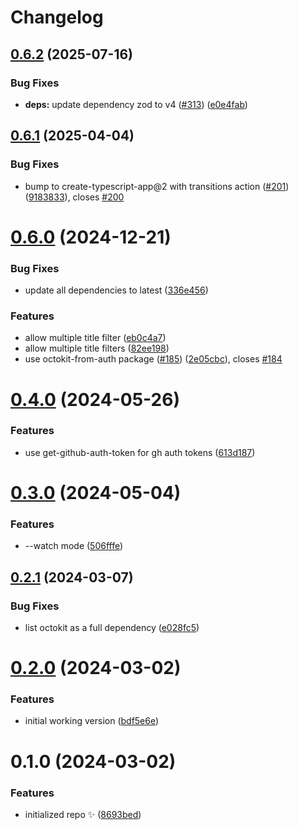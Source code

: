 # Changelog

## [0.6.2](https://github.com/JoshuaKGoldberg/prune-github-notifications/compare/0.6.1...0.6.2) (2025-07-16)

### Bug Fixes

- **deps:** update dependency zod to v4 ([#313](https://github.com/JoshuaKGoldberg/prune-github-notifications/issues/313)) ([e0e4fab](https://github.com/JoshuaKGoldberg/prune-github-notifications/commit/e0e4fab64bc2d6df76c1fa70cd1fe0184b9ba9a3))

## [0.6.1](https://github.com/JoshuaKGoldberg/prune-github-notifications/compare/0.6.0...0.6.1) (2025-04-04)

### Bug Fixes

- bump to create-typescript-app@2 with transitions action ([#201](https://github.com/JoshuaKGoldberg/prune-github-notifications/issues/201)) ([9183833](https://github.com/JoshuaKGoldberg/prune-github-notifications/commit/91838339a32c1ff7b198859bba2fbd71106bf75b)), closes [#200](https://github.com/JoshuaKGoldberg/prune-github-notifications/issues/200)

# [0.6.0](https://github.com/JoshuaKGoldberg/prune-github-notifications/compare/0.4.0...0.6.0) (2024-12-21)

### Bug Fixes

- update all dependencies to latest ([336e456](https://github.com/JoshuaKGoldberg/prune-github-notifications/commit/336e4561e3a6dd4b0883162f6b5f2c4083e6a1ab))

### Features

- allow multiple title filter ([eb0c4a7](https://github.com/JoshuaKGoldberg/prune-github-notifications/commit/eb0c4a7bb0eb3b471c9f9826bbb46b91dcffc205))
- allow multiple title filters ([82ee198](https://github.com/JoshuaKGoldberg/prune-github-notifications/commit/82ee198ceff3d4854aa13361021f23c7c0c24bd5))
- use octokit-from-auth package ([#185](https://github.com/JoshuaKGoldberg/prune-github-notifications/issues/185)) ([2e05cbc](https://github.com/JoshuaKGoldberg/prune-github-notifications/commit/2e05cbca7fb793a38f42cc4a9dd0004be0c1c6bf)), closes [#184](https://github.com/JoshuaKGoldberg/prune-github-notifications/issues/184)

# [0.4.0](https://github.com/JoshuaKGoldberg/prune-github-notifications/compare/0.3.0...0.4.0) (2024-05-26)

### Features

- use get-github-auth-token for gh auth tokens ([613d187](https://github.com/JoshuaKGoldberg/prune-github-notifications/commit/613d187b3a61c3b4e0ea71b614e834fe1a4994d6))

# [0.3.0](https://github.com/JoshuaKGoldberg/prune-github-notifications/compare/0.2.1...0.3.0) (2024-05-04)

### Features

- --watch mode ([506fffe](https://github.com/JoshuaKGoldberg/prune-github-notifications/commit/506fffed8fd0bae7cf35d4f9d120e1d06a3d93e8))

## [0.2.1](https://github.com/JoshuaKGoldberg/prune-github-notifications/compare/0.2.0...0.2.1) (2024-03-07)

### Bug Fixes

- list octokit as a full dependency ([e028fc5](https://github.com/JoshuaKGoldberg/prune-github-notifications/commit/e028fc5c9d08fc4ccee73e98105de5f68e8a12a6))

# [0.2.0](https://github.com/JoshuaKGoldberg/prune-github-notifications/compare/0.1.0...0.2.0) (2024-03-02)

### Features

- initial working version ([bdf5e6e](https://github.com/JoshuaKGoldberg/prune-github-notifications/commit/bdf5e6e7c6c3f32a38694218e4f56a3a21ada459))

# 0.1.0 (2024-03-02)

### Features

- initialized repo ✨ ([8693bed](https://github.com/JoshuaKGoldberg/prune-github-notifications/commit/8693bede4403bf033093745840abc4a641b604bd))
